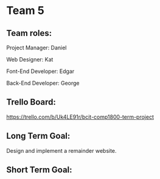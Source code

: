 # Team 5

## Team roles:

Project Manager: Daniel

Web Designer: Kat

Font-End Developer: Edgar

Back-End Developer: George

## Trello Board:
https://trello.com/b/Uk4LE91r/bcit-comp1800-term-project

## Long Term Goal:

Design and implement a remainder website.

## Short Term Goal:
